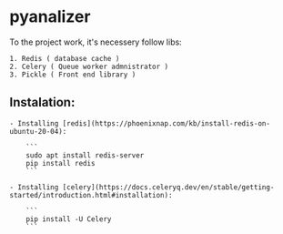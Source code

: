 # pyanalizer
To the project work, it's necessery follow libs:

    1. Redis ( database cache )
    2. Celery ( Queue worker admnistrator )
    3. Pickle ( Front end library )
    
## Instalation:

    - Installing [redis](https://phoenixnap.com/kb/install-redis-on-ubuntu-20-04):
    
        ```
        sudo apt install redis-server
        pip install redis
        ```
        
    - Installing [celery](https://docs.celeryq.dev/en/stable/getting-started/introduction.html#installation):
    
        ```
        pip install -U Celery
        ```

